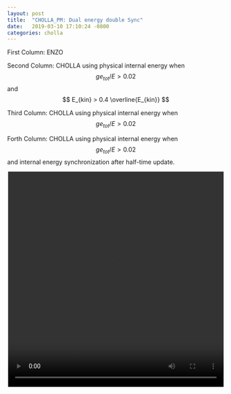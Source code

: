 ```yaml
---
layout: post
title:  "CHOLLA_PM: Dual energy double Sync"
date:   2019-03-10 17:10:24 -0800
categories: cholla
---
```


First Column:  ENZO

Second Column: CHOLLA  using  physical internal energy when $$  ge_{tot}/E > 0.02  $$  and $$ E_{kin} > 0.4 \overline{E_{kin}} $$

Third Column: CHOLLA  using  physical internal energy when $$  ge_{tot}/E > 0.02  $$

Forth Column: CHOLLA  using  physical internal energy when $$  ge_{tot}/E > 0.02  $$ and internal energy synchronization after half-time update.

<div style="text-align: center">
<video src="{{ site.url }}assets/videos/phase_diagram_double_sync.mp4" width="500" height="500" controls preload> </video>
</div>